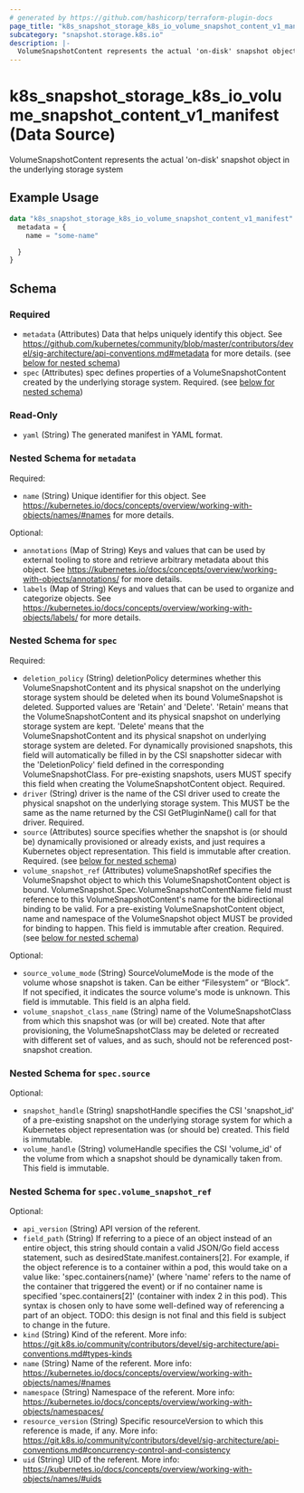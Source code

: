 ```yaml
---
# generated by https://github.com/hashicorp/terraform-plugin-docs
page_title: "k8s_snapshot_storage_k8s_io_volume_snapshot_content_v1_manifest Data Source - terraform-provider-k8s"
subcategory: "snapshot.storage.k8s.io"
description: |-
  VolumeSnapshotContent represents the actual 'on-disk' snapshot object in the underlying storage system
---
```


# k8s_snapshot_storage_k8s_io_volume_snapshot_content_v1_manifest (Data Source)

VolumeSnapshotContent represents the actual 'on-disk' snapshot object in the underlying storage system

## Example Usage

```terraform
data "k8s_snapshot_storage_k8s_io_volume_snapshot_content_v1_manifest" "example" {
  metadata = {
    name = "some-name"

  }
}
```

<!-- schema generated by tfplugindocs -->
## Schema

### Required

- `metadata` (Attributes) Data that helps uniquely identify this object. See https://github.com/kubernetes/community/blob/master/contributors/devel/sig-architecture/api-conventions.md#metadata for more details. (see [below for nested schema](#nestedatt--metadata))
- `spec` (Attributes) spec defines properties of a VolumeSnapshotContent created by the underlying storage system. Required. (see [below for nested schema](#nestedatt--spec))

### Read-Only

- `yaml` (String) The generated manifest in YAML format.

<a id="nestedatt--metadata"></a>
### Nested Schema for `metadata`

Required:

- `name` (String) Unique identifier for this object. See https://kubernetes.io/docs/concepts/overview/working-with-objects/names/#names for more details.

Optional:

- `annotations` (Map of String) Keys and values that can be used by external tooling to store and retrieve arbitrary metadata about this object. See https://kubernetes.io/docs/concepts/overview/working-with-objects/annotations/ for more details.
- `labels` (Map of String) Keys and values that can be used to organize and categorize objects. See https://kubernetes.io/docs/concepts/overview/working-with-objects/labels/ for more details.


<a id="nestedatt--spec"></a>
### Nested Schema for `spec`

Required:

- `deletion_policy` (String) deletionPolicy determines whether this VolumeSnapshotContent and its physical snapshot on the underlying storage system should be deleted when its bound VolumeSnapshot is deleted. Supported values are 'Retain' and 'Delete'. 'Retain' means that the VolumeSnapshotContent and its physical snapshot on underlying storage system are kept. 'Delete' means that the VolumeSnapshotContent and its physical snapshot on underlying storage system are deleted. For dynamically provisioned snapshots, this field will automatically be filled in by the CSI snapshotter sidecar with the 'DeletionPolicy' field defined in the corresponding VolumeSnapshotClass. For pre-existing snapshots, users MUST specify this field when creating the VolumeSnapshotContent object. Required.
- `driver` (String) driver is the name of the CSI driver used to create the physical snapshot on the underlying storage system. This MUST be the same as the name returned by the CSI GetPluginName() call for that driver. Required.
- `source` (Attributes) source specifies whether the snapshot is (or should be) dynamically provisioned or already exists, and just requires a Kubernetes object representation. This field is immutable after creation. Required. (see [below for nested schema](#nestedatt--spec--source))
- `volume_snapshot_ref` (Attributes) volumeSnapshotRef specifies the VolumeSnapshot object to which this VolumeSnapshotContent object is bound. VolumeSnapshot.Spec.VolumeSnapshotContentName field must reference to this VolumeSnapshotContent's name for the bidirectional binding to be valid. For a pre-existing VolumeSnapshotContent object, name and namespace of the VolumeSnapshot object MUST be provided for binding to happen. This field is immutable after creation. Required. (see [below for nested schema](#nestedatt--spec--volume_snapshot_ref))

Optional:

- `source_volume_mode` (String) SourceVolumeMode is the mode of the volume whose snapshot is taken. Can be either “Filesystem” or “Block”. If not specified, it indicates the source volume's mode is unknown. This field is immutable. This field is an alpha field.
- `volume_snapshot_class_name` (String) name of the VolumeSnapshotClass from which this snapshot was (or will be) created. Note that after provisioning, the VolumeSnapshotClass may be deleted or recreated with different set of values, and as such, should not be referenced post-snapshot creation.

<a id="nestedatt--spec--source"></a>
### Nested Schema for `spec.source`

Optional:

- `snapshot_handle` (String) snapshotHandle specifies the CSI 'snapshot_id' of a pre-existing snapshot on the underlying storage system for which a Kubernetes object representation was (or should be) created. This field is immutable.
- `volume_handle` (String) volumeHandle specifies the CSI 'volume_id' of the volume from which a snapshot should be dynamically taken from. This field is immutable.


<a id="nestedatt--spec--volume_snapshot_ref"></a>
### Nested Schema for `spec.volume_snapshot_ref`

Optional:

- `api_version` (String) API version of the referent.
- `field_path` (String) If referring to a piece of an object instead of an entire object, this string should contain a valid JSON/Go field access statement, such as desiredState.manifest.containers[2]. For example, if the object reference is to a container within a pod, this would take on a value like: 'spec.containers{name}' (where 'name' refers to the name of the container that triggered the event) or if no container name is specified 'spec.containers[2]' (container with index 2 in this pod). This syntax is chosen only to have some well-defined way of referencing a part of an object. TODO: this design is not final and this field is subject to change in the future.
- `kind` (String) Kind of the referent. More info: https://git.k8s.io/community/contributors/devel/sig-architecture/api-conventions.md#types-kinds
- `name` (String) Name of the referent. More info: https://kubernetes.io/docs/concepts/overview/working-with-objects/names/#names
- `namespace` (String) Namespace of the referent. More info: https://kubernetes.io/docs/concepts/overview/working-with-objects/namespaces/
- `resource_version` (String) Specific resourceVersion to which this reference is made, if any. More info: https://git.k8s.io/community/contributors/devel/sig-architecture/api-conventions.md#concurrency-control-and-consistency
- `uid` (String) UID of the referent. More info: https://kubernetes.io/docs/concepts/overview/working-with-objects/names/#uids
